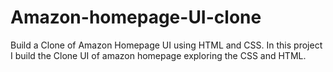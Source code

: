 # Amazon-homepage-UI-clone
Build a Clone of Amazon Homepage UI using HTML and CSS. In this project I build the Clone UI of amazon homepage exploring the CSS and HTML.
